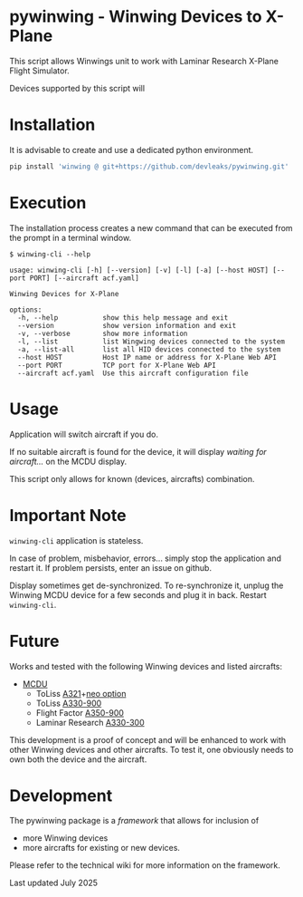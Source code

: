# pywinwing - Winwing Devices to X-Plane


This script allows Winwings unit to work with Laminar Research X-Plane Flight Simulator.

Devices supported by this script will 


# Installation

It is advisable to create and use a dedicated python environment.

```sh
pip install 'winwing @ git+https://github.com/devleaks/pywinwing.git'
```


# Execution


The installation process creates a new command that can be executed from the prompt
in a terminal window.


```
$ winwing-cli --help

usage: winwing-cli [-h] [--version] [-v] [-l] [-a] [--host HOST] [--port PORT] [--aircraft acf.yaml]

Winwing Devices for X-Plane

options:
  -h, --help           show this help message and exit
  --version            show version information and exit
  -v, --verbose        show more information
  -l, --list           list Wingwing devices connected to the system
  -a, --list-all       list all HID devices connected to the system
  --host HOST          Host IP name or address for X-Plane Web API
  --port PORT          TCP port for X-Plane Web API
  --aircraft acf.yaml  Use this aircraft configuration file
```


# Usage

Application will switch aircraft if you do.

If no suitable aircraft is found for the device, it will display _waiting for aircraft..._
on the MCDU display.

This script only allows for known (devices, aircrafts) combination.


# Important Note

`winwing-cli` application is stateless.

In case of problem, misbehavior, errors... simply stop the application and restart it.
If problem persists, enter an issue on github.

Display sometimes get de-synchronized.
To re-synchronize it, unplug the Winwing MCDU device for a few seconds and plug it in back.
Restart `winwing-cli`.


# Future

Works and tested with the following Winwing devices and listed aircrafts:

- [MCDU](https://winwingsim.com/view/goods-details.html?id=945)
    - ToLiss [A321](https://store.x-plane.org/Airbus-A321-XP12-by-Toliss_p_1632.html)+[neo option](https://store.x-plane.org/A321-NEO-ADD-ON-to-the-ToLiss-Airbus-A321_p_1351.html)
    - ToLiss [A330-900](https://store.x-plane.org/Airbus-A330-900-neo%C2%A0by%C2%A0ToLiss_p_1952.html)
    - Flight Factor [A350-900](https://store.x-plane.org/Airbus-A350-XWB-Advanced-for-X-Plane-12-11_p_348.html)
    - Laminar Research [A330-300](https://www.x-plane.com/aircraft/airbus-a330-300/)

This development is a proof of concept and will be enhanced to work with other Winwing devices and other aircrafts.
To test it, one obviously needs to own both the device and the aircraft.


# Development

The pywinwing package is a *framework* that allows for inclusion of
  - more Winwing devices
  - more aircrafts
for existing or new devices.

Please refer to the technical wiki for more information on the framework.

Last updated July 2025

